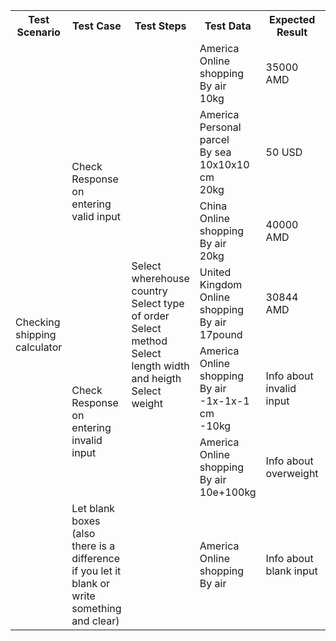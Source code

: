 <table >
  <tr>
    <th>Test Scenario</th>
    <th>Test Case</th>
    <th>Test Steps</th>
    <th>Test Data</th>
    <th>Expected Result</th>
    <th>Actual Result</th>
    <th>Status</th>
  </tr>
  <tr>
    <td rowspan="7">Checking shipping calculator</td>
    <td rowspan="4">Check Response on entering valid input</td> 
    <td rowspan="7">Select wherehouse country <br/> Select type of order <br/> Select method <br/> Select length width and heigth <br/> Select weight</td>
    <td>America<br/>Online shopping<br/>By air<br/>10kg</td> 
    <td>35000 AMD</td> 
    <td>35000 AMD</td> 
    <td>Pass</td> 
  </tr>
  <tr>
    <td>America<br/>Personal parcel<br/>By sea<br/>10x10x10 cm<br/>20kg</td> 
    <td>50 USD</td> 
    <td>50 USD</td> 
    <td>Pass</td> 
  </tr>
    <tr>
    <td>China<br/>Online shopping<br/>By air<br/>20kg</td> 
    <td>40000 AMD</td> 
    <td>40000 AMD</td> 
    <td>Pass</td> 
  </tr>
    </tr>
    <tr>
    <td>United Kingdom<br/>Online shopping<br/>By air<br/>17pound</td> 
    <td>30844 AMD</td> 
    <td>30844 AMD</td> 
    <td>Pass</td> 
  </tr>
  <tr>
    <td rowspan="2">Check Response on entering invalid input</td>
    <td>America<br/>Online shopping<br/>By air<br/>-1x-1x-1 cm<br>-10kg </td> 
    <td>Info about invalid input</td> 
    <td>400 AMD</td> 
    <td>Fail</td> 
  </tr>
    <tr>
    <td>America<br/>Online shopping<br/>By air<br/>10e+100kg </td> 
    <td>Info about overweight</td> 
    <td>6e+104 AMD</td> 
    <td>Fail</td> 
  </tr>
  <tr>
    <td>Let blank boxes (also there is a difference if you let it blank or write something and clear)</td>
    <td>America<br/>Online shopping<br/>By air<br/> </td> 
    <td>Info about blank input</td> 
    <td>0 OR 400 AMD</td> 
    <td>Fail</td> 
  </tr>
</table>

